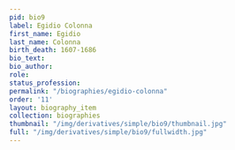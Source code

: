 ```yaml
---
pid: bio9
label: Egidio Colonna
first_name: Egidio
last_name: Colonna
birth_death: 1607-1686
bio_text:
bio_author:
role:
status_profession:
permalink: "/biographies/egidio-colonna"
order: '11'
layout: biography_item
collection: biographies
thumbnail: "/img/derivatives/simple/bio9/thumbnail.jpg"
full: "/img/derivatives/simple/bio9/fullwidth.jpg"
---
```

